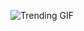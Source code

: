 ![Trending GIF](https://media2.giphy.com/media/v1.Y2lkPThiYjIxNzcyNTJzcDF5OWNoOWt1bjhwdm1ibXp2eWZwM2hvNTc1MzM3aWVsdGp1ZiZlcD12MV9naWZzX3NlYXJjaCZjdD1n/xUPGcEliCc7bETyfO8/giphy.gif)
